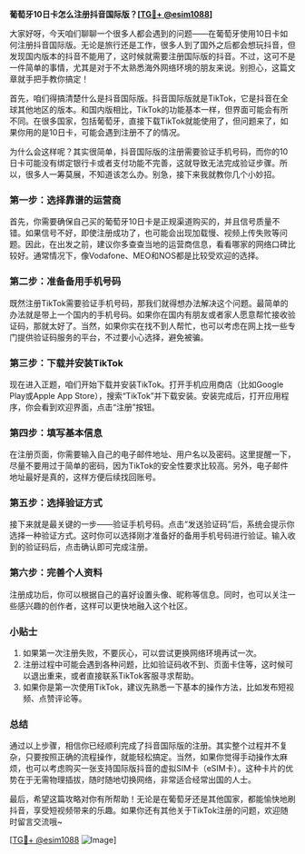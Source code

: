 **葡萄牙10日卡怎么注册抖音国际版？[[TG💪+ @esim1088](https://t.me/s/esim1088)]**

大家好呀，今天咱们聊聊一个很多人都会遇到的问题——在葡萄牙使用10日卡如何注册抖音国际版。无论是旅行还是工作，很多人到了国外之后都会想玩抖音，但发现国内版本的抖音不能用了，这时候就需要注册国际版的抖音。不过，这可不是一件简单的事情，尤其是对于不太熟悉海外网络环境的朋友来说。别担心，这篇文章就手把手教你搞定！

首先，咱们得搞清楚什么是抖音国际版。抖音国际版就是TikTok，它是抖音在全球其他地区的版本。和国内版相比，TikTok的功能基本一样，但界面可能会有所不同。在很多国家，包括葡萄牙，直接下载TikTok就能使用了，但问题来了，如果你用的是10日卡，可能会遇到注册不了的情况。

为什么会这样呢？其实很简单，抖音国际版的注册需要验证手机号码，而你的10日卡可能没有绑定银行卡或者支付功能不完善，这就导致无法完成验证步骤。所以，很多人一筹莫展，不知道该怎么办。别急，接下来我就教你几个小妙招。

### 第一步：选择靠谱的运营商

首先，你需要确保自己买的葡萄牙10日卡是正规渠道购买的，并且信号质量不错。如果信号不好，即使注册成功了，也可能会出现加载慢、视频上传失败等问题。因此，在出发之前，建议你多查查当地的运营商信息，看看哪家的网络口碑比较好。通常情况下，像Vodafone、MEO和NOS都是比较受欢迎的选择。

### 第二步：准备备用手机号码

既然注册TikTok需要验证手机号码，那我们就得想办法解决这个问题。最简单的办法就是带上一个国内的手机号码。如果你在国内有朋友或者家人愿意帮忙接收验证码，那就太好了。当然，如果你实在找不到人帮忙，也可以考虑在网上找一些专门提供验证码服务的平台，不过要小心选择，避免被骗。

### 第三步：下载并安装TikTok

现在进入正题，咱们开始下载并安装TikTok。打开手机应用商店（比如Google Play或Apple App Store），搜索“TikTok”并下载安装。安装完成后，打开应用程序，你会看到欢迎界面，点击“注册”按钮。

### 第四步：填写基本信息

在注册页面，你需要输入自己的电子邮件地址、用户名以及密码。这里提醒一下，尽量不要用过于简单的密码，因为TikTok的安全性要求比较高。另外，电子邮件地址最好是真的，这样方便后续找回账号。

### 第五步：选择验证方式

接下来就是最关键的一步——验证手机号码。点击“发送验证码”后，系统会提示你选择一种验证方式。这时你可以选择刚才准备好的备用手机号码进行验证。输入收到的验证码后，点击确认即可完成注册。

### 第六步：完善个人资料

注册成功后，你可以根据自己的喜好设置头像、昵称等信息。同时，也可以关注一些感兴趣的创作者，这样可以更快地融入这个社区。

### 小贴士

1. 如果第一次注册失败，不要灰心，可以尝试更换网络环境再试一次。
2. 注册过程中可能会遇到各种问题，比如验证码收不到、页面卡住等，这时候可以退出重来，或者直接联系TikTok客服寻求帮助。
3. 如果你是第一次使用TikTok，建议先熟悉一下基本的操作方法，比如发布短视频、点赞评论等。

### 总结

通过以上步骤，相信你已经顺利完成了抖音国际版的注册。其实整个过程并不复杂，只要按照正确的流程操作，就能轻松搞定。当然，如果你觉得手动操作太麻烦，也可以考虑购买一张支持国际版抖音的虚拟SIM卡（eSIM卡）。这种卡片的优势在于无需物理插拔，随时随地切换网络，非常适合经常出国的人士。

最后，希望这篇攻略对你有所帮助！无论是在葡萄牙还是其他国家，都能愉快地刷抖音，享受短视频带来的乐趣。如果你还有其他关于TikTok注册的问题，欢迎随时留言交流哦~

[[TG💪+ @esim1088](https://t.me/s/esim1088) ![Image](https://i.postimg.cc/4NQfJmqS/Snipaste-2025-05-13-00-14-12.png)]